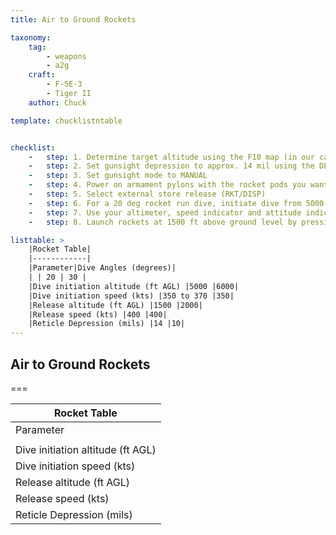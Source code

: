 ```yaml
---
title: Air to Ground Rockets

taxonomy:
    tag:
        - weapons
        - a2g
    craft:
        - F-5E-3
        - Tiger II
    author: Chuck

template: chucklistntable


checklist:
    -   step: 1. Determine target altitude using the F10 map (in our case 0 ft). Add target elevation to your dive bombing table altitude parameters in the table below. 
    -   step: 2. Set gunsight depression to approx. 14 mil using the DEPR knob for a rocket run done with a 20 deg dive angle 
    -   step: 3. Set gunsight mode to MANUAL 
    -   step: 4. Power on armament pylons with the rocket pods you want to use. 
    -   step: 5. Select external store release (RKT/DISP) 
    -   step: 6. For a 20 deg rocket run dive, initiate dive from 5000 ft at 350 kts. 
    -   step: 7. Use your altimeter, speed indicator and attitude indicator to fly with correct bombing parameters. For a 20 deg dive, maintain airspeed at 400 kts. 
    -   step: 8. Launch rockets at 1500 ft above ground level by pressing the WEAPON RELEASE BUTTON (Ralt+Space).

listtable: >
    |Rocket Table|
    |------------|
    |Parameter|Dive Angles (degrees)|
    | | 20 | 30 |
    |Dive initiation altitude (ft AGL) |5000 |6000|
    |Dive initiation speed (kts) |350 to 370 |350|
    |Release altitude (ft AGL) |1500 |2000|
    |Release speed (kts) |400 |400|
    |Reticle Depression (mils) |14 |10|
---
```


## Air to Ground Rockets

===
  
|Rocket Table|
|------------|
|Parameter|Dive Angles (degrees)|
| | 20 | 30 |
|Dive initiation altitude (ft AGL) |5000 |6000|
|Dive initiation speed (kts) |350 to 370 |350|
|Release altitude (ft AGL) |1500 |2000|
|Release speed (kts) |400 |400|
|Reticle Depression (mils) |14 |10|

